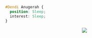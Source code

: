 <!--🤔INTERESTTITLE-->
```css
#Dendi Anugerah { 
  position: Sleep;  
  interest: Sleep;   
}
```

<p align="center">
<img src="https://github-readme-stats.vercel.app/api/top-langs/?username=DendiAnugerah&layout=compact&theme=merko">
